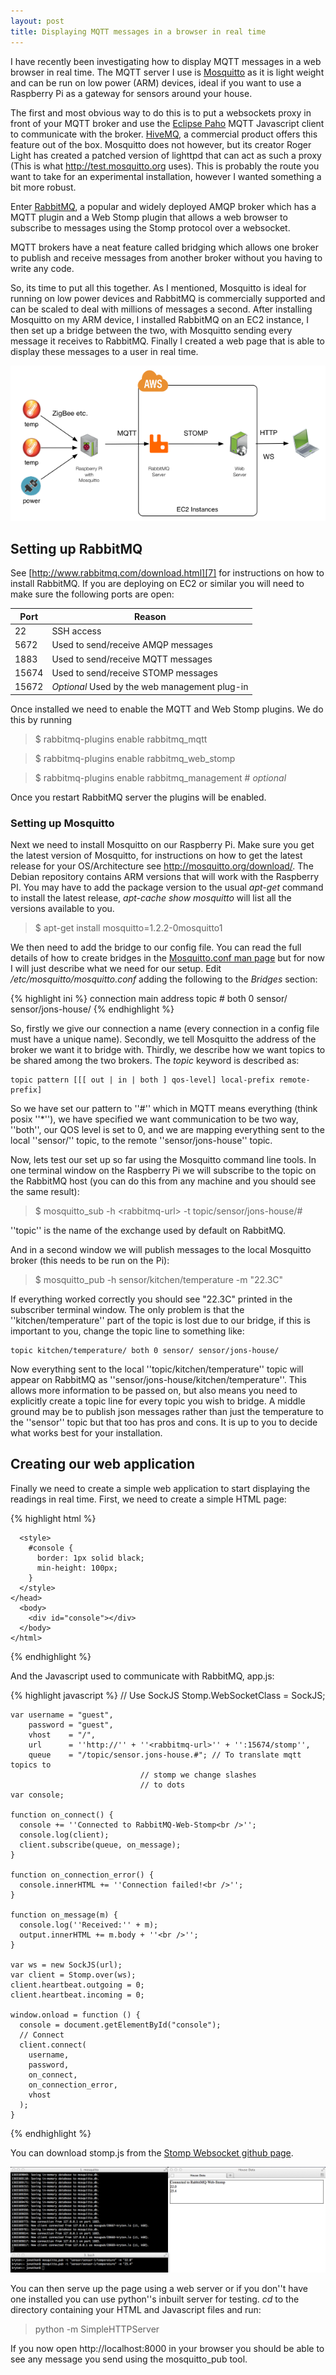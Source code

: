 ```yaml
---
layout: post
title: Displaying MQTT messages in a browser in real time
---
```

I have recently been investigating how to display MQTT messages in a web browser in real time. The MQTT server I use is [Mosquitto][3] as it is light weight and can be run on low power (ARM) devices, ideal if you want to use a Raspberry Pi as a gateway for sensors around your house. 

The first and most obvious way to do this is to put a websockets proxy in front of your MQTT broker and use the [Eclipse Paho][1] MQTT Javascript client to communicate with the broker. [HiveMQ][2], a commercial product offers this feature out of the box. Mosquitto does not however, but its creator Roger Light has created a patched version of lighttpd that can act as such a proxy (This is what http://test.mosquitto.org uses). This is probably the route you want to take for an experimental installation, however I wanted something a bit more robust.

Enter [RabbitMQ][4], a popular and widely deployed AMQP broker which has a MQTT plugin and a Web Stomp plugin that allows a web browser to subscribe to messages using the Stomp protocol over a websocket. 

MQTT brokers have a neat feature called bridging which allows one broker to publish and receive messages from another broker without you having to write any code. 

So, its time to put all this together. As I mentioned, Mosquitto is ideal for running on low power devices and RabbitMQ is commercially supported and can be scaled to deal with millions of messages a second. After installing Mosquitto on my ARM device, I installed RabbitMQ on an EC2 instance, I then set up a bridge between the two, with Mosquitto sending every message it receives to RabbitMQ. Finally I created a web page that is able to display these messages to a user in real time.

![System Overview](/images/2013-11-02-comms_overview.png)

## Setting up RabbitMQ

See [http://www.rabbitmq.com/download.html][7] for instructions on how to install RabbitMQ. If you are deploying on EC2 or similar you will need to make sure the following ports are open:


| Port     | Reason                                        |
| ---------| ----------------------------------------------|
| 22       | SSH access                                    | 
| 5672     | Used to send/receive AMQP messages            |
| 1883     | Used to send/receive MQTT messages            |
| 15674    | Used to send/receive STOMP messages           |
| 15672    | *Optional* Used by the web management plug-in |


<!--
<table>
<thead>
<tr>
  <th align="right">Port</th>
  <th>Reason</th>
</tr>
</thead>
<tbody><tr>
  <td align="right">22</td>
  <td>SSH access</td>
</tr>
<tr>
  <td align="right">5672</td>
  <td>Used to send/receive AMQP messages</td>
</tr>
<tr>
  <td align="right">1883</td>
  <td>Used to send/receive MQTT messages</td>
</tr>
<tr>
  <td align="right">15674</td>
  <td>Used to send/receive STOMP messages</td>
</tr>
<tr>
  <td align="right">15672</td>
  <td><em>Optional</em> Used by the web management plug-in</td>
</tr>
</tbody></table>
-->

Once installed we need to enable the MQTT and Web Stomp plugins. We do this by running

> $ rabbitmq-plugins enable rabbitmq_mqtt

> $ rabbitmq-plugins enable rabbitmq\_web\_stomp

> $ rabbitmq-plugins enable rabbitmq_management # *optional* 


Once you restart RabbitMQ server the plugins will be enabled.

### Setting up Mosquitto

Next we need to install Mosquitto on our Raspberry Pi. Make sure you get the latest version of Mosquitto, for instructions on how to get the latest release for your OS/Architecture see http://mosquitto.org/download/. The Debian repository contains ARM versions that will work with the Raspberry PI. You may have to add the package version to the usual *apt-get* command to install the latest release, *apt-cache show mosquitto* will list all the versions available to you.

> $ apt-get install mosquitto=1.2.2-0mosquitto1

We then need to add the bridge to our config file. You can read the full details of how to create bridges in the [Mosquitto.conf man page][5] but for now I will just describe what we need for our setup. Edit */etc/mosquitto/mosquitto.conf* adding the following to the *Bridges* section:

{% highlight ini %}
    connection main
    address <rabbitmq-broker-url>
    topic # both 0 sensor/ sensor/jons-house/
{% endhighlight %}

So, firstly we give our connection a name (every connection in a config file must have a unique name). Secondly, we tell Mosquitto the address of the broker we want it to bridge with. Thirdly, we describe how we want topics to be shared among the two brokers. The *topic* keyword is described as:

    topic pattern [[[ out | in | both ] qos-level] local-prefix remote-prefix]

So we have set our pattern to ''#'' which in MQTT means everything (think posix ''\*''), we have specified we want communication to be two way, ''both'', our QOS level is set to 0, and we are mapping everything sent to the local ''sensor/'' topic, to the remote ''sensor/jons-house'' topic.

Now, lets test our set up so far using the Mosquitto command line tools. In one terminal window on the Raspberry Pi we will subscribe to the topic on the RabbitMQ host (you can do this from any machine and you should see the same result):

> $ mosquitto_sub -h &lt;rabbitmq-url&gt; -t topic/sensor/jons-house/#

''topic'' is the name of the exchange used by default on RabbitMQ.

And in a second window we will publish messages to the local Mosquitto broker (this needs to be run on the Pi):

> $ mosquitto_pub -h sensor/kitchen/temperature -m "22.3C"

If everything worked correctly you should see "22.3C" printed in the subscriber terminal window. The only problem is that the ''kitchen/temperature'' part of the topic is lost due to our bridge, if this is important to you, change the topic line to something like:

    topic kitchen/temperature/ both 0 sensor/ sensor/jons-house/
    
Now everything sent to the local ''topic/kitchen/temperature'' topic will appear on RabbitMQ as ''sensor/jons-house/kitchen/temperature''. This allows more information to be passed on, but also means you need to explicitly create a topic line for every topic you wish to bridge. A middle ground may be to publish json messages rather than just the temperature to the ''sensor'' topic but that too has pros and cons. It is up to you to decide what works best for your installation.

## Creating our web application

Finally we need to create a simple web application to start displaying the readings in real time. First, we need to create a simple HTML page:

{% highlight html %}
    <html>
    <head>
      <title>House Data</title>
      <script src="http://cdn.sockjs.org/sockjs-0.3.js"></script>
      <script src="stomp.js"></script>
      <script src="app.js"></script>
 
      <style>
        #console {
          border: 1px solid black;
          min-height: 100px;
        }
      </style>
    </head>
      <body> 
        <div id="console"></div>    
      </body>
    </html>
{% endhighlight %}

And the Javascript used to communicate with RabbitMQ, app.js:

{% highlight javascript %}
    // Use SockJS
    Stomp.WebSocketClass = SockJS;

    var username = "guest",
        password = "guest",
        vhost    = "/",
        url      = ''http://'' + ''<rabbitmq-url>'' + '':15674/stomp'',
        queue    = "/topic/sensor.jons-house.#"; // To translate mqtt topics to
        					     // stomp we change slashes 
        					     // to dots
    var console;

    function on_connect() {
      console += ''Connected to RabbitMQ-Web-Stomp<br />'';
      console.log(client);
      client.subscribe(queue, on_message);
    }

    function on_connection_error() {
      console.innerHTML += ''Connection failed!<br />'';
    }

    function on_message(m) {
      console.log(''Received:'' + m);
      output.innerHTML += m.body + ''<br />'';
    }

    var ws = new SockJS(url);
    var client = Stomp.over(ws);
    client.heartbeat.outgoing = 0;
    client.heartbeat.incoming = 0;

    window.onload = function () {
      console = document.getElementById("console");
      // Connect
      client.connect(
        username,
        password,
        on_connect,
        on_connection_error,
        vhost
      );
    }
{% endhighlight %}

You can download stomp.js from the [Stomp Websocket github page][6].

![Screenshot of Browser and Terminal](/images/2013-11-02-mqtt_stomp_screenshot.png)

You can then serve up the page using a web server or if you don''t have one installed you can use python''s inbuilt server for testing. *cd* to the directory containing your HTML and Javascript files and run:

> python -m SimpleHTTPServer

If you now open http://localhost:8000 in your browser you should be able to see any message you send using the mosquitto_pub tool.

[1]: http://www.eclipse.org/paho/ "Eclipse Paho"
[2]: http://www.hivemq.com/ "HiveMQ"
[3]: http://mosquitto.org/ "Mosquitto"
[4]: http://www.rabbitmq.com/ "RabbitMQ"
[5]: http://mosquitto.org/man/mosquitto-conf-5.html "Mosquitto.conf Man Page"
[6]: https://github.com/jmesnil/stomp-websocket/ "Stomp Websockets"
[7]: http://www.rabbitmq.com/download.html "RabbitMQ Download"
